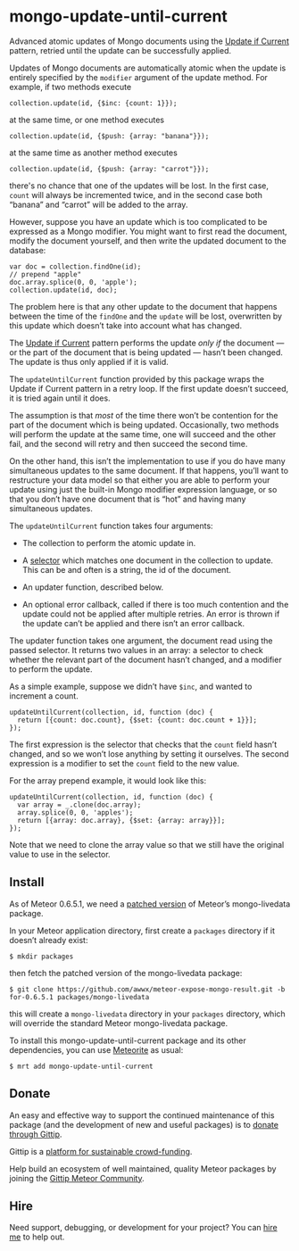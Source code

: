 # mongo-update-until-current

Advanced atomic updates of Mongo documents using the
[Update if Current](http://docs.mongodb.org/manual/tutorial/isolate-sequence-of-operations/#update-if-current)
pattern, retried until the update can be successfully applied.

Updates of Mongo documents are automatically atomic when the update is
entirely specified by the `modifier` argument of the update method.
For example, if two methods execute

    collection.update(id, {$inc: {count: 1}});

at the same time, or one method executes

    collection.update(id, {$push: {array: "banana"}});

at the same time as another method executes

    collection.update(id, {$push: {array: "carrot"}});

there's no chance that one of the updates will be lost.  In the first
case, `count` will always be incremented twice, and in the second case
both “banana” and “carrot” will be added to the array.

However, suppose you have an update which is too complicated to be
expressed as a Mongo modifier.  You might want to first read the
document, modify the document yourself, and then write the updated
document to the database:

    var doc = collection.findOne(id);
    // prepend "apple"
    doc.array.splice(0, 0, 'apple');
    collection.update(id, doc);

The problem here is that any other update to the document that happens
between the time of the `findOne` and the `update` will be lost,
overwritten by this update which doesn’t take into account what has
changed.

The [Update if
Current](http://docs.mongodb.org/manual/tutorial/isolate-sequence-of-operations/#update-if-current)
pattern performs the update *only if* the document &mdash; or the part
of the document that is being updated &mdash; hasn’t been changed.
The update is thus only applied if it is valid.

The `updateUntilCurrent` function provided by this package wraps the
Update if Current pattern in a retry loop.  If the first update
doesn’t succeed, it is tried again until it does.

The assumption is that *most* of the time there won’t be contention
for the part of the document which is being updated.  Occasionally,
two methods will perform the update at the same time, one will succeed
and the other fail, and the second will retry and then succeed the
second time.

On the other hand, this isn’t the implementation to use if you do have
many simultaneous updates to the same document.  If that happens,
you’ll want to restructure your data model so that either you are able
to perform your update using just the built-in Mongo modifier
expression language, or so that you don’t have one document that is
“hot” and having many simultaneous updates.

The `updateUntilCurrent` function takes four arguments:

* The collection to perform the atomic update in.

* A [selector](http://docs.meteor.com/#selectors) which matches one
  document in the collection to update.  This can be and often is a
  string, the id of the document.

* An updater function, described below.

* An optional error callback, called if there is too much contention
  and the update could not be applied after multiple retries.  An
  error is thrown if the update can’t be applied and there isn’t an
  error callback.

The updater function takes one argument, the document read using the
passed selector.  It returns two values in an array: a selector to
check whether the relevant part of the document hasn’t changed, and a
modifier to perform the update.

As a simple example, suppose we didn’t have `$inc`, and wanted to
increment a count.

```
updateUntilCurrent(collection, id, function (doc) {
  return [{count: doc.count}, {$set: {count: doc.count + 1}}];
});
```

The first expression is the selector that checks that the `count`
field hasn’t changed, and so we won’t lose anything by setting it
ourselves.  The second expression is a modifier to set the `count`
field to the new value.

For the array prepend example, it would look like this:

```
updateUntilCurrent(collection, id, function (doc) {
  var array = _.clone(doc.array);
  array.splice(0, 0, 'apples');
  return [{array: doc.array}, {$set: {array: array}}];
});
```

Note that we need to clone the array value so that we still have the
original value to use in the selector.


## Install

As of Meteor 0.6.5.1, we need a
[patched version](https://github.com/awwx/meteor-expose-mongo-result#readme)
of Meteor’s mongo-livedata package.

In your Meteor application directory, first create a `packages`
directory if it doesn’t already exist:

    $ mkdir packages

then fetch the patched version of the mongo-livedata package:

    $ git clone https://github.com/awwx/meteor-expose-mongo-result.git -b for-0.6.5.1 packages/mongo-livedata

this will create a `mongo-livedata` directory in your `packages`
directory, which will override the standard Meteor mongo-livedata
package.

To install this mongo-update-until-current package and its other
dependencies, you can use
[Meteorite](http://oortcloud.github.io/meteorite/) as usual:

    $ mrt add mongo-update-until-current


## Donate

An easy and effective way to support the continued maintenance of this
package (and the development of new and useful packages) is to [donate
through Gittip](https://www.gittip.com/awwx/).

Gittip is a [platform for sustainable
crowd-funding](https://www.gittip.com/about/faq.html).

Help build an ecosystem of well maintained, quality Meteor packages by
joining the
[Gittip Meteor Community](https://www.gittip.com/for/meteor/).


## Hire

Need support, debugging, or development for your project?  You can
[hire me](http://awwx.ws/hire-me) to help out.
